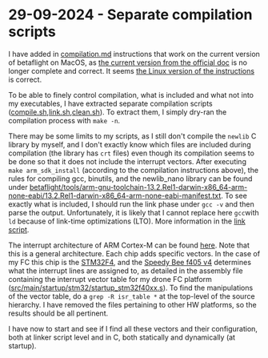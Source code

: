 # 29-09-2024 - Separate compilation scripts

I have added in [compilation.md](compilation.md) instructions that work on the current version of betaflight on MacOS, as [the current version from the official doc](https://betaflight.com/docs/development/building/Building-in-Mac-OSX) is no longer complete and correct. It seems [the Linux version of the instructions](https://betaflight.com/docs/development/building/Building-Betaflight-on-Windows-the-Linux-subsystem-way) is correct.

To be able to finely control compilation, what is included and what not into my executables, I have extracted separate compilation scripts ([compile.sh](compile.sh),[link.sh](link.sh),[clean.sh](clean.sh)). To extract them, I simply dry-ran the compilation process with ```make -n```.

There may be some limits to my scripts, as I still don't compile the ```newlib``` C library by myself, and I don't exactly know which files are included during compilation (the library has ```crt``` files) even though its compilation seems to be done so that it does not include the interrupt vectors. After executing ```make arm_sdk_install``` (according to the compilation instructions above), the rules for compiling gcc, binutils, and the newlib_nano library can be found under [betaflight/tools/arm-gnu-toolchain-13.2.Rel1-darwin-x86_64-arm-none-eabi/13.2.Rel1-darwin-x86_64-arm-none-eabi-manifest.txt](betaflight/tools/arm-gnu-toolchain-13.2.Rel1-darwin-x86_64-arm-none-eabi/13.2.Rel1-darwin-x86_64-arm-none-eabi-manifest.txt). 
To see exactly what is included, I should run the link phase under ```gcc -v``` and then parse the output. Unfortunately, it is likely that I cannot replace here ``gcc``with ``ld`` because of link-time optimizations (LTO). More information in the [link script](link.sh).

The interrupt architecture of ARM Cortex-M can be found 
[here](https://wiki.segger.com/Arm_Cortex-M_interrupts). Note that this is a general architecture. Each chip adds specific vectors. In the case of my FC this chip is the [STM32F4](https://stm32f4-discovery.net/2014/08/stm32f4-external-interrupts-tutorial/), and the [Speedy Bee f405 v4](https://www.speedybee.com/speedybee-f405-v4-bls-55a-30x30-fc-esc-stack/#Parameters) determines what the interrupt lines are assigned to, as detailed in the assembly file containing the interrupt vector table for my drone FC platform ([src/main/startup/stm32/startup_stm32f40xx.s](src/main/startup/stm32/startup_stm32f40xx.s)). To find the manipulations of the vector table, do a ```grep -R isr_table *``` at the top-level of the source hierarchy. I have removed the files pertaining to other HW platforms, so the results should be all pertinent.

I have now to start and see if I find all these vectors and their configuration, both at linker script level and in C, both statically and dynamically (at startup).

